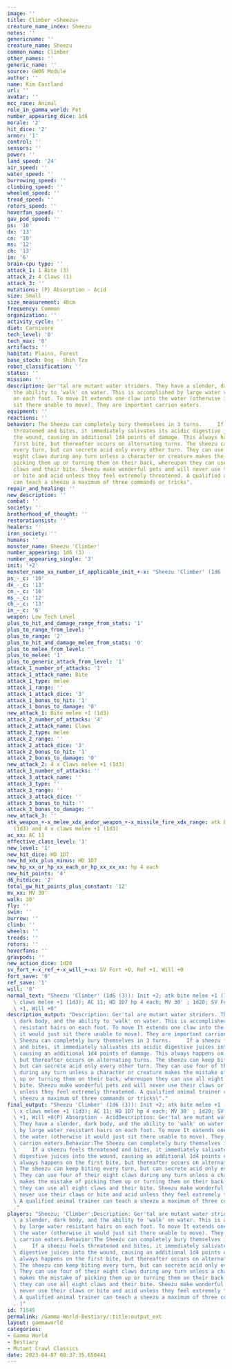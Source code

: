 ```yaml
---
image: ''
title: Climber «Sheezu»
creature_name_index: Sheezu
notes: ''
genericname: ''
creature_name: Sheezu
common_name: Climber
other_names: ''
generic_name: ''
source: GW06 Module
author: ''
name: Kim Eastland
url: ''
avatar: ''
mcc_race: Animal
role_in_gamma_world: Pet
number_appearing_dice: 1d6
morale: '2'
hit_dice: '2'
armor: '1'
control: ''
sensors: ''
power: ''
land_speed: '24'
air_speed: ''
water_speed: ''
burrowing_speed: ''
climbing_speed: ''
wheeled_speed: ''
tread_speed: ''
rotors_speed: ''
hoverfan_speed: ''
gav_pod_speed: ''
ps: '10'
dx: '13'
cn: '10'
ms: '12'
ch: '13'
in: '6'
brain-cpu type: ''
attack_1: 1 Bite (3)
attack_2: 4 Claws (1)
attack_3: ''
mutations: (P) Absorption - Acid
size: Small
size_measurement: 40cm
frequency: Common
organization: ''
activity_cycle: ''
diet: Carnivore
tech_level: '0'
tech_max: '0'
artifacts: ''
habitat: Plains, Forest
base_stock: Dog - Shih Tzu
robot_classification: ''
status: ''
mission: ''
description: Ger'tal are mutant water striders. They have a slender, dark body, and
  the ability to 'walk' on water. This is accomplished by large water resistant hairs
  on each foot. To move It extends one claw into the water (otherwise it would just
  sit there unable to move). They are important carrion eaters.
equipment: ''
reactions: ''
behavior: The Sheezu can completely bury themselves in 3 turns.     If a sheezu feels
  threatened and bites, it immediately salivates its acidic digestive juices into
  the wound, causing an additional 1d4 points of damage. This always happens on the
  first bite, but thereafter occurs on alternating turns. The sheezu can keep biting
  every turn, but can secrete acid only every other turn. They can use four of their
  eight claws during any turn unless a character or creature makes the mistake of
  picking them up or turning them on their back, whereupon they can use all eight
  claws and their bite. Sheezu make wonderful pets and will never use their claws
  or bite and acid unless they feel extremely threatened. A qualified animal trainer
  can teach a sheezu a maximum of three commands or tricks".
repair_and_healing: ''
new_description: ''
combat: ''
society: ''
brotherhood_of_thought: ''
restorationsist: ''
healers: ''
iron_society: ''
humans: ''
monster_name: Sheezu 'Climber'
number_appearing: 1d6 (3)
number_appearing_single: '3'
init: '+2'
monster_name_xx_number_if_applicable_init_+-x: "Sheezu 'Climber' (1d6 (3)): Init +2"
ps_-_c: '10'
dx_-_c: '13'
cn_-_c: '10'
ms_-_c: '12'
ch_-_c: '13'
in_-_c: '6'
weapon: Low Tech Level
plus_to_hit_and_damage_range_from_stats: '1'
plus_to_range_from_level: ''
plus_to_range: '2'
plus_to_hit_and_damage_melee_from_stats: '0'
plus_to_melee_from_level: ''
plus_to_melee: '1'
plus_to_generic_attack_from_level: '1'
attack_1_number_of_attacks: '1'
attack_1_attack_name: Bite
attack_1_type: melee
attack_1_range: ''
attack_1_attack_dice: '3'
attack_1_bonus_to_hit: '1'
attack_1_bonus_to_damage: '0'
new_attack_1: Bite melee +1 (1d3)
attack_2_number_of_attacks: '4'
attack_2_attack_name: Claws
attack_2_type: melee
attack_2_range: ''
attack_2_attack_dice: '3'
attack_2_bonus_to_hit: '1'
attack_2_bonus_to_damage: '0'
new_attack_2: 4 x Claws melee +1 (1d3)
attack_3_number_of_attacks: ''
attack_3_attack_name: ''
attack_3_type: ''
attack_3_range: ''
attack_3_attack_dice: ''
attack_3_bonus_to_hit: ''
attack_3_bonus_to_damage: ''
new_attack_3: ''
atk_weapon_+-x_melee_xdx_andor_weapon_+-x_missile_fire_xdx_range: atk bite melee +1
  (1d3) and 4 x claws melee +1 (1d3)
ac_xx: AC 11
effective_class_level: '1'
new_level: '1'
new_hit_dice: HD 1D7
new_hd_xdx_plus_minus: HD 1D7
new_hp_xx_or_hp_xx_each_or_hp_xx_xx_xx: hp 4 each
new_hit_points: '4'
d6_hitdice: '2'
total_gw_hit_points_plus_constant: '12'
mv_xx: MV 30'
walk: 30'
fly: ''
swim: ''
burrow: ''
climb: ''
wheels: ''
treads: ''
rotors: ''
hoverfans: ''
gravpods: ''
new_action_dice: 1d20
sv_fort_+-x_ref_+-x_will_+-x: SV Fort +0, Ref +1, Will +0
fort_save: '0'
ref_save: '1'
will: '0'
normal_text: "Sheezu 'Climber' (1d6 (3)): Init +2; atk bite melee +1 (1d3) and 4 x\
  \ claws melee +1 (1d3); AC 11; HD 1D7 hp 4 each; MV 30' ; 1d20; SV Fort +0, Ref\
  \ +1, Will +0"
description_output: "Description: Ger'tal are mutant water striders. They have a slender,\
  \ dark body, and the ability to 'walk' on water. This is accomplished by large water\
  \ resistant hairs on each foot. To move It extends one claw into the water (otherwise\
  \ it would just sit there unable to move). They are important carrion eaters.Behavior:The\
  \ Sheezu can completely bury themselves in 3 turns.     If a sheezu feels threatened\
  \ and bites, it immediately salivates its acidic digestive juices into the wound,\
  \ causing an additional 1d4 points of damage. This always happens on the first bite,\
  \ but thereafter occurs on alternating turns. The sheezu can keep biting every turn,\
  \ but can secrete acid only every other turn. They can use four of their eight claws\
  \ during any turn unless a character or creature makes the mistake of picking them\
  \ up or turning them on their back, whereupon they can use all eight claws and their\
  \ bite. Sheezu make wonderful pets and will never use their claws or bite and acid\
  \ unless they feel extremely threatened. A qualified animal trainer can teach a\
  \ sheezu a maximum of three commands or tricks\"."
final_output: "Sheezu 'Climber' (1d6 (3)): Init +2; atk bite melee +1 (1d3) and 4\
  \ x claws melee +1 (1d3); AC 11; HD 1D7 hp 4 each; MV 30' ; 1d20; SV Fort +0, Ref\
  \ +1, Will +0(P) Absorption - AcidDescription: Ger'tal are mutant water striders.\
  \ They have a slender, dark body, and the ability to 'walk' on water. This is accomplished\
  \ by large water resistant hairs on each foot. To move It extends one claw into\
  \ the water (otherwise it would just sit there unable to move). They are important\
  \ carrion eaters.Behavior:The Sheezu can completely bury themselves in 3 turns.\
  \     If a sheezu feels threatened and bites, it immediately salivates its acidic\
  \ digestive juices into the wound, causing an additional 1d4 points of damage. This\
  \ always happens on the first bite, but thereafter occurs on alternating turns.\
  \ The sheezu can keep biting every turn, but can secrete acid only every other turn.\
  \ They can use four of their eight claws during any turn unless a character or creature\
  \ makes the mistake of picking them up or turning them on their back, whereupon\
  \ they can use all eight claws and their bite. Sheezu make wonderful pets and will\
  \ never use their claws or bite and acid unless they feel extremely threatened.\
  \ A qualified animal trainer can teach a sheezu a maximum of three commands or tricks\"\
  ."
players: "Sheezu; 'Climber';Description: Ger'tal are mutant water striders. They have\
  \ a slender, dark body, and the ability to 'walk' on water. This is accomplished\
  \ by large water resistant hairs on each foot. To move It extends one claw into\
  \ the water (otherwise it would just sit there unable to move). They are important\
  \ carrion eaters.Behavior:The Sheezu can completely bury themselves in 3 turns.\
  \     If a sheezu feels threatened and bites, it immediately salivates its acidic\
  \ digestive juices into the wound, causing an additional 1d4 points of damage. This\
  \ always happens on the first bite, but thereafter occurs on alternating turns.\
  \ The sheezu can keep biting every turn, but can secrete acid only every other turn.\
  \ They can use four of their eight claws during any turn unless a character or creature\
  \ makes the mistake of picking them up or turning them on their back, whereupon\
  \ they can use all eight claws and their bite. Sheezu make wonderful pets and will\
  \ never use their claws or bite and acid unless they feel extremely threatened.\
  \ A qualified animal trainer can teach a sheezu a maximum of three commands or tricks\"\
  . |"
id: 71545
permalink: /Gamma-World-Bestiary/:title:output_ext
layout: gammaworld
categories:
- Gamma World
- Bestiary
- Mutant Crawl Classics
date: 2023-04-07 08:37:35.650441
---
```

